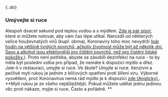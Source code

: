 {:.do}
### Umývejte si ruce

Alespoň dvacet sekund pod teplou vodou a s mýdlem. [Zde je pár písní](https://www.seattletimes.com/life/wellness/coronavirus-prevention-10-awesome-tunes-to-sing-while-you-wash-your-hands/?utm_medium=social&utm_campaign=owned_echobox_tw_m&utm_source=Twitter#Echobox=1583369786), které si můžete notovat, aby vám čas lépe utíkal. Narozdíl od některých velice houževnatých virů (kupř. obrna), Koronaviry toho moc nevydrží ([pár hodin na většině tvrdých povrchů, ačkoliv životnost může být až několik dní. Savo a alkohol jsou efektivnější pro čištění povrchů, než pro čistění lidské pokožky.](https://www.journalofhospitalinfection.com/article/S0195-6701(20)30046-3/fulltext)).
Proto není potřeba, abyste se zásobili dezinfekcí na ruce - to by měla být poslední volba pro případ, že nemáte k dispozici mýdlo a dřez. Jste-li v restauraci, umyjte si ruce. Ve škole? Umyjte si ruce. Itenzivní a pečlivé mytí rukou je jedním z klíčových opatření proti šíření viru. Výborné vysvětlení, proč Koronavirus nemá rád mýdlo je k dispozici [zde (Anglicky).](https://twitter.com/PalliThordarson/status/1236549305189597189).
**Mytí rukou je ze všeho nejdůležitější. Pokud můžete udělat jednu jedinou  věc proti nákaze, myjte si ruce. Často a pořádně. **
